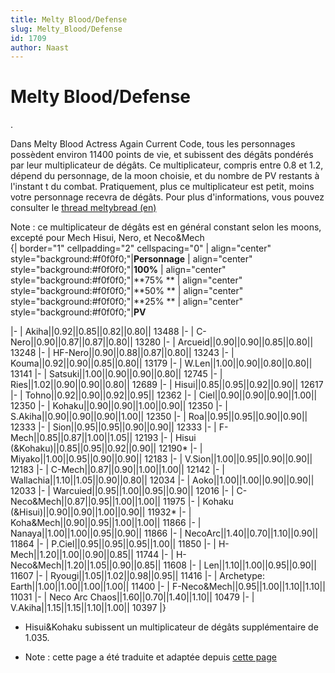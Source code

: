 ```yaml
---
title: Melty Blood/Defense
slug: Melty_Blood/Defense
id: 1709
author: Naast
---
```


# Melty Blood/Defense

.

Dans Melty Blood Actress Again Current Code, tous les personnages
possèdent environ 11400 points de vie, et subissent des dégâts pondérés
par leur multiplicateur de dégâts. Ce multiplicateur, compris entre 0.8
et 1.2, dépend du personnage, de la moon choisie, et du nombre de PV
restants à l'instant t du combat. Pratiquement, plus ce multiplicateur
est petit, moins votre personnage recevra de dégâts. Pour plus
d'informations, vous pouvez consulter le [thread meltybread
(en)](http://www.meltybread.com/forums/game-engine-mechanics/damage-modifiers/)

Note : ce multiplicateur de dégâts est en général constant selon les
moons, excepté pour Mech Hisui, Nero, et Neco&Mech  
{\| border="1" cellpadding="2" cellspacing="0" \| align="center"
style="background:#f0f0f0;"\|**Personnage** \| align="center"
style="background:#f0f0f0;"\|**100%** \| align="center"
style="background:#f0f0f0;"\|**75% ** \| align="center"
style="background:#f0f0f0;"\|**50% ** \| align="center"
style="background:#f0f0f0;"\|**25% ** \| align="center"
style="background:#f0f0f0;"\|**PV**

\|- \| Akiha\|\|0.92\|\|0.85\|\|0.82\|\|0.80\|\| 13488 \|- \|
C-Nero\|\|0.90\|\|0.87\|\|0.87\|\|0.80\|\| 13280 \|- \|
Arcueid\|\|0.90\|\|0.90\|\|0.85\|\|0.80\|\| 13248 \|- \|
HF-Nero\|\|0.90\|\|0.88\|\|0.87\|\|0.80\|\| 13243 \|- \|
Kouma\|\|0.92\|\|0.90\|\|0.85\|\|0.80\|\| 13179 \|- \|
W.Len\|\|1.00\|\|0.90\|\|0.80\|\|0.80\|\| 13141 \|- \|
Satsuki\|\|1.00\|\|0.90\|\|0.90\|\|0.80\|\| 12745 \|- \|
Ries\|\|1.02\|\|0.90\|\|0.90\|\|0.80\|\| 12689 \|- \|
Hisui\|\|0.85\|\|0.95\|\|0.92\|\|0.90\|\| 12617 \|- \|
Tohno\|\|0.92\|\|0.90\|\|0.92\|\|0.95\|\| 12362 \|- \|
Ciel\|\|0.90\|\|0.90\|\|0.90\|\|1.00\|\| 12350 \|- \|
Kohaku\|\|0.90\|\|0.90\|\|1.00\|\|0.90\|\| 12350 \|- \|
S.Akiha\|\|0.90\|\|0.90\|\|0.90\|\|1.00\|\| 12350 \|- \|
Roa\|\|0.95\|\|0.95\|\|0.90\|\|0.90\|\| 12333 \|- \|
Sion\|\|0.95\|\|0.95\|\|0.90\|\|0.90\|\| 12333 \|- \|
F-Mech\|\|0.85\|\|0.87\|\|1.00\|\|1.05\|\| 12193 \|- \| Hisui
(&Kohaku)\|\|0.85\|\|0.95\|\|0.92\|\|0.90\|\| 12190\* \|- \|
Miyako\|\|1.00\|\|0.95\|\|0.90\|\|0.90\|\| 12183 \|- \|
V.Sion\|\|1.00\|\|0.95\|\|0.90\|\|0.90\|\| 12183 \|- \|
C-Mech\|\|0.87\|\|0.90\|\|1.00\|\|1.00\|\| 12142 \|- \|
Wallachia\|\|1.10\|\|1.05\|\|0.90\|\|0.80\|\| 12034 \|- \|
Aoko\|\|1.00\|\|1.00\|\|0.90\|\|0.90\|\| 12033 \|- \|
Warcuied\|\|0.95\|\|1.00\|\|0.95\|\|0.90\|\| 12016 \|- \|
C-Neco&Mech\|\|0.87\|\|0.95\|\|1.00\|\|1.00\|\| 11975 \|- \| Kohaku
(&Hisui)\|\|0.90\|\|0.90\|\|1.00\|\|0.90\|\| 11932\* \|- \|
Koha&Mech\|\|0.90\|\|0.95\|\|1.00\|\|1.00\|\| 11866 \|- \|
Nanaya\|\|1.00\|\|1.00\|\|0.95\|\|0.90\|\| 11866 \|- \|
NecoArc\|\|1.40\|\|0.70\|\|1.10\|\|0.90\|\| 11864 \|- \|
P.Ciel\|\|0.95\|\|0.95\|\|0.95\|\|1.00\|\| 11850 \|- \|
H-Mech\|\|1.20\|\|1.00\|\|0.90\|\|0.85\|\| 11744 \|- \|
H-Neco&Mech\|\|1.20\|\|1.05\|\|0.90\|\|0.85\|\| 11608 \|- \|
Len\|\|1.10\|\|1.00\|\|0.95\|\|0.90\|\| 11607 \|- \|
Ryougi\|\|1.05\|\|1.02\|\|0.98\|\|0.95\|\| 11416 \|- \| Archetype:
Earth\|\|1.00\|\|1.00\|\|1.00\|\|1.00\|\| 11400 \|- \|
F-Neco&Mech\|\|0.95\|\|1.00\|\|1.10\|\|1.10\|\| 11031 \|- \| Neco Arc
Chaos\|\|1.60\|\|0.70\|\|1.40\|\|1.10\|\| 10479 \|- \|
V.Akiha\|\|1.15\|\|1.15\|\|1.10\|\|1.00\|\| 10397 \|}

- Hisui&Kohaku subissent un multiplicateur de dégâts supplémentaire de
  1.035.

<!-- -->

- Note : cette page a été traduite et adaptée depuis [cette
  page](http://wiki.mizuumi.net/w/Melty_Blood/Defense)

